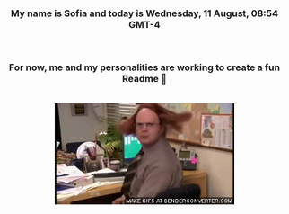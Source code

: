 


<div align="center">
<h3 >My name is Sofia and today is Wednesday, 11 August, 08:54 GMT-4</h3><br>
<h3 >For now, me and my personalities are working to create a fun Readme 👋
</h3><br>
<img src='img/dwight.gif' alt='working...'/>
</div>

